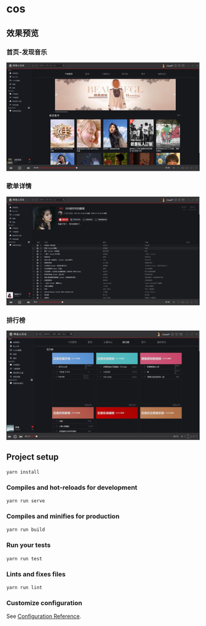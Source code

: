 # cos

## 效果预览

### 首页-发现音乐

![预览](./preview/网易云-个性.jpg)

### 歌单详情

![预览](./preview/网易云-歌单详情.jpg)

### 排行榜

![预览](./preview/网易云-排行榜.jpg)

## Project setup

```
yarn install
```

### Compiles and hot-reloads for development

```
yarn run serve
```

### Compiles and minifies for production

```
yarn run build
```

### Run your tests

```
yarn run test
```

### Lints and fixes files

```
yarn run lint
```

### Customize configuration

See [Configuration Reference](https://cli.vuejs.org/config/).
